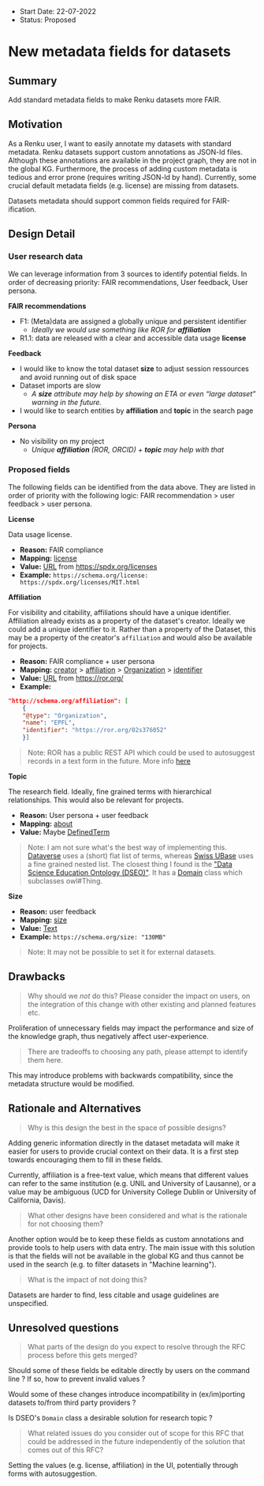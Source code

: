 - Start Date: 22-07-2022
- Status: Proposed

# New metadata fields for datasets

## Summary

Add standard metadata fields to make Renku datasets more FAIR.

## Motivation

As a Renku user, I want to easily annotate my datasets with standard metadata. Renku datasets support custom annotations as JSON-ld files. Although these annotations are available in the project graph, they are not in the global KG. Furthermore, the process of adding custom metadata is tedious and error prone (requires writing JSON-ld by hand). Currently, some crucial default metadata fields (e.g. license) are missing from datasets.

Datasets metadata should support common fields required for FAIR-ification.

## Design Detail

### User research data

We can leverage information from 3 sources to identify potential fields. In order of decreasing priority: FAIR recommendations, User feedback, User persona.

**FAIR recommendations**

* F1: (Meta)data are assigned a globally unique and persistent identifier
  + _Ideally we would use something like ROR for **affiliation**_
* R1.1: data are released with a clear and accessible data usage **license**

**Feedback**

* I would like to know the total dataset **size** to adjust session ressources and avoid running out of disk space
* Dataset imports are slow
  + _A **size** attribute may help by showing an ETA or even “large dataset” warning in the future._
* I would like to search entities by **affiliation** and **topic** in the search page

**Persona**

* No visibility on my project
  + _Unique **affiliation** (ROR, ORCID) + **topic** may help with that_

### Proposed fields

The following fields can be identified from the data above. They are listed in order of priority with the following logic: FAIR recommendation > user feedback > user persona.

**License**

Data usage license.

* **Reason:** FAIR compliance
* **Mapping:** [license](https://schema.org/license)
* **Value:** [URL](https://schema.org/URL) from https://spdx.org/licenses
* **Example:** `https://schema.org/license: https://spdx.org/licenses/MIT.html`

**Affiliation**

For visibility and citability, affiliations should have a unique identifier. Affiliation already exists as a property of the dataset's creator. Ideally we could add a unique identifier to it. Rather than a property of the Dataset, this may be a property of the creator's `affiliation` and would also be available for projects.

* **Reason:** FAIR compliance + user persona
* **Mapping:** [creator](https://schema.org/creator) > [affiliation](https://schema.org/affiliation) > [Organization](https://schema.org/Organization) > [identifier](https://schema.org/identifier)
* **Value:** [URL](https://schema.org/URL) from https://ror.org/
* **Example:**
```json
"http://schema.org/affiliation": [
    {
    "@type": "Organization",
    "name": "EPFL",
    "identifier": "https://ror.org/02s376052"
    }]
```

> Note: ROR has a public REST API which could be used to autosuggest records in a text form in the future. More info [here](https://ror.readme.io/docs/create-affiliation-selection-dropdowntypeahead-widgets)

**Topic**

The research field. Ideally, fine grained terms with hierarchical relationships. This would also be relevant for projects.

* **Reason:** User persona + user feedback
* **Mapping:** [about](https://schema.org/about)
* **Value:** Maybe [DefinedTerm](https://schema.org/DefinedTerm)

> Note: I am not sure what's the best way of implementing this. [Dataverse](https://demo.dataverse.org/dataverse/demo/search) uses a (short) flat list of terms, whereas [Swiss UBase](https://www.swissubase.ch/en/) uses a fine grained nested list. The closest thing I found is the ["Data Science Education Ontology (DSEO)"](https://fairsharing.org/FAIRsharing.7p0xdg). It has a [Domain](https://bioportal.bioontology.org/ontologies/DSEO/?p=classes&conceptid=http%3A%2F%2Fbigdatau.org%2Fdseo%23domain) class which subclasses owl#Thing.

**Size**

* **Reason:** user feedback
* **Mapping:** [size](https://schema.org/size)
* **Value:** [Text](https://schema.org/Text)
* **Example:** `https://schema.org/size: "130MB"`

> Note: It may not be possible to set it for external datasets.

## Drawbacks

> Why should we *not* do this? Please consider the impact on users,
on the integration of this change with other existing and planned features etc.

Proliferation of unnecessary fields may impact the performance and size of the knowledge graph, thus negatively affect user-experience.

> There are tradeoffs to choosing any path, please attempt to identify them here.

This may introduce problems with backwards compatibility, since the metadata structure would be modified.

## Rationale and Alternatives

> Why is this design the best in the space of possible designs?

Adding generic information directly in the dataset metadata will make it easier for users to provide crucial context on their data. It is a first step towards encouraging them to fill in these fields.

Currently, affiliation is a free-text value, which means that different values can refer to the same institution (e.g. UNIL and University of Lausanne), or a value may be ambiguous (UCD for University College Dublin or University of California, Davis).

> What other designs have been considered and what is the rationale for not choosing them?

Another option would be to keep these fields as custom annotations and provide tools to help users with data entry. The main issue with this solution is that the fields will not be available in the global KG and thus cannot be used in the search (e.g. to filter datasets in "Machine learning").

> What is the impact of not doing this?

Datasets are harder to find, less citable and usage guidelines are unspecified.

## Unresolved questions

> What parts of the design do you expect to resolve through the RFC process before this gets merged?

Should some of these fields be editable directly by users on the command line ? If so, how to prevent invalid values ?

Would some of these changes introduce incompatibility in (ex/im)porting datasets to/from third party providers ?

Is DSEO's `Domain` class a desirable solution for research topic ?

> What related issues do you consider out of scope for this RFC that could be addressed in the future independently of the solution that comes out of this RFC?

Setting the values (e.g. license, affiliation) in the UI, potentially through forms with autosuggestion.
